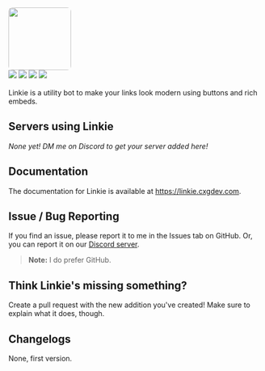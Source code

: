 <img src="https://i.imgur.com/WAd1kKM.png" height="124" style="border-radius: 8px;">
<div>
  <a href="https://discord.gg/FBfWyvajcK"><img src="https://img.shields.io/discord/987521766291304528?label=discord&logo=discord&logoColor=white&color=%235865F2"></a>
  <a href="https://github.com/cxgdev/linkie/contributors"><img src="https://img.shields.io/github/contributors/cxgdev/linkie?logo=github"></a>
  <img src="https://img.shields.io/github/license/cxgdev/linkie">
  <a href="https://github.com/cxgdev/linkie/issues"><img src="https://img.shields.io/github/issues/cxgdev/linkie?logo=github"></a>
</div>
<br>
Linkie is a utility bot to make your links look modern using buttons and rich embeds.

## Servers using Linkie
*None yet! DM me on Discord to get your server added here!*

## Documentation
The documentation for Linkie is available at <a href="https://linkie.cxgdev.com/" target="_blank">https://linkie.cxgdev.com</a>.

## Issue / Bug Reporting
If you find an issue, please report it to me in the Issues tab on GitHub. Or, you can report it on our [Discord server](https://discord.gg/FBfWyvajcK).
> **Note:** I do prefer GitHub.

## Think Linkie's missing something?
Create a pull request with the new addition you've created! Make sure to explain what it does, though.

## Changelogs
None, first version.
